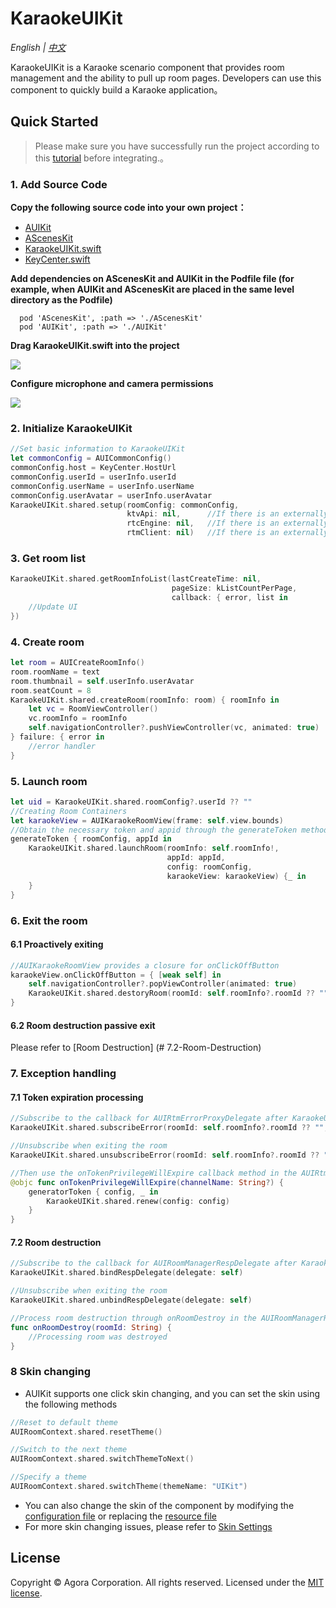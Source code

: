 # KaraokeUIKit

*English | [中文](KaraokeUIKit_zh.md)*

KaraokeUIKit is a Karaoke scenario component that provides room management and the ability to pull up room pages. Developers can use this component to quickly build a Karaoke application。


## Quick Started
> Please make sure you have successfully run the project according to this [tutorial](../Example/AUIKitKaraoke/README.md) before integrating.。

### 1. Add Source Code

**Copy the following source code into your own project：**

- [AUIKit](../AUIKit)
- [AScenesKit](../AScenesKit)
- [KaraokeUIKit.swift](../Example/AUIKitKaraoke/AUIKitKaraoke/KaraokeUIKit.swift)
- [KeyCenter.swift](../Example/AUIKitKaraoke/AUIKitKaraoke/KeyCenter.swift)

**Add dependencies on AScenesKit and AUIKit in the Podfile file (for example, when AUIKit and AScenesKit are placed in the same level directory as the Podfile)**

```
  pod 'AScenesKit', :path => './AScenesKit'
  pod 'AUIKit', :path => './AUIKit'
```

**Drag KaraokeUIKit.swift into the project**

![](https://accktvpic.oss-cn-beijing.aliyuncs.com/pic/github_readme/uikit/config_keycenter_ios.png) 

**Configure microphone and camera permissions**

![](https://accktvpic.oss-cn-beijing.aliyuncs.com/pic/github_readme/uikit/config_app_privacy_ios.png)


### 2. Initialize KaraokeUIKit
```swift
//Set basic information to KaraokeUIKit
let commonConfig = AUICommonConfig()
commonConfig.host = KeyCenter.HostUrl
commonConfig.userId = userInfo.userId
commonConfig.userName = userInfo.userName
commonConfig.userAvatar = userInfo.userAvatar
KaraokeUIKit.shared.setup(roomConfig: commonConfig,
                          ktvApi: nil,      //If there is an externally initialized KTV API
                          rtcEngine: nil,   //If there is an externally initialized rtc engine
                          rtmClient: nil)   //If there is an externally initialized rtm client
```

### 3. Get room list
```swift
KaraokeUIKit.shared.getRoomInfoList(lastCreateTime: nil, 
                                    pageSize: kListCountPerPage, 
                                    callback: { error, list in
    //Update UI
})
```

### 4. Create room
```swift
let room = AUICreateRoomInfo()
room.roomName = text
room.thumbnail = self.userInfo.userAvatar
room.seatCount = 8
KaraokeUIKit.shared.createRoom(roomInfo: room) { roomInfo in
    let vc = RoomViewController()
    vc.roomInfo = roomInfo
    self.navigationController?.pushViewController(vc, animated: true)
} failure: { error in
    //error handler
}
```

### 5. Launch room
```swift
let uid = KaraokeUIKit.shared.roomConfig?.userId ?? ""
//Creating Room Containers
let karaokeView = AUIKaraokeRoomView(frame: self.view.bounds)
//Obtain the necessary token and appid through the generateToken method
generateToken { roomConfig, appId in
    KaraokeUIKit.shared.launchRoom(roomInfo: self.roomInfo!,
                                   appId: appId,
                                   config: roomConfig,
                                   karaokeView: karaokeView) {_ in
    }
}
```

### 6. Exit the room
#### 6.1 Proactively exiting
```swift
//AUIKaraokeRoomView provides a closure for onClickOffButton
karaokeView.onClickOffButton = { [weak self] in
    self.navigationController?.popViewController(animated: true)
    KaraokeUIKit.shared.destoryRoom(roomId: self.roomInfo?.roomId ?? "") 
}
```

#### 6.2 Room destruction passive exit
Please refer to [Room Destruction] (# 7.2-Room-Destruction)


### 7. Exception handling
#### 7.1 Token expiration processing
```swift
//Subscribe to the callback for AUIRtmErrorProxyDelegate after KaraokeUIKit.shared.launchRoom
KaraokeUIKit.shared.subscribeError(roomId: self.roomInfo?.roomId ?? "", delegate: self)

//Unsubscribe when exiting the room
KaraokeUIKit.shared.unsubscribeError(roomId: self.roomInfo?.roomId ?? "", delegate: self)

//Then use the onTokenPrivilegeWillExpire callback method in the AUIRtmErrorProxyDelegate callback to renew all tokens
@objc func onTokenPrivilegeWillExpire(channelName: String?) {
    generatorToken { config, _ in
        KaraokeUIKit.shared.renew(config: config)
    }
}
```

#### 7.2 Room destruction
```swift
//Subscribe to the callback for AUIRoomManagerRespDelegate after KaraokeUIKit. shared. launchRoom
KaraokeUIKit.shared.bindRespDelegate(delegate: self)

//Unsubscribe when exiting the room
KaraokeUIKit.shared.unbindRespDelegate(delegate: self)

//Process room destruction through onRoomDestroy in the AUIRoomManagerRespDelegate callback method
func onRoomDestroy(roomId: String) {
    //Processing room was destroyed
}
```

### 8 Skin changing
- AUIKit supports one click skin changing, and you can set the skin using the following methods
```swift
//Reset to default theme
AUIRoomContext.shared.resetTheme()
```
```swift
//Switch to the next theme
AUIRoomContext.shared.switchThemeToNext()
```

```swift
//Specify a theme
AUIRoomContext.shared.switchTheme(themeName: "UIKit")
```
- You can also change the skin of the component by modifying the [configuration file](../AUIKit/AUIKit/Resource/auiTheme.bundle/UIKit/theme) or replacing the [resource file](../AUIKit/AUIKit/Resource/auiTheme.bundle/UIKit/resource)
- For more skin changing issues, please refer to [Skin Settings](./KaraokeTheme.md)

## License
Copyright © Agora Corporation. All rights reserved.
Licensed under the [MIT license](../LICENSE).
